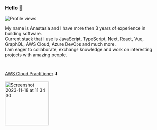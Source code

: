 ### Hello 🐙

![Profile views](https://komarev.com/ghpvc/?username=martiniucanastasia&color=green)

My name is Anastasia and I have more then 3 years of experience in building software.
<br/>
Current stack that I use is JavaScript, TypeScript, Next, React, Vue, GraphQL, AWS Cloud, Azure DevOps and much more.
<br/>
I am eager to collaborate, exchange knowledge and work on interesting projects with amazing people.

<br/>

[AWS Cloud Practitioner](https://www.credly.com/badges/51ca1197-2374-4379-aee5-ea9356176354) ⬇︎ <br>
<br>
<img width="140" alt="Screenshot 2023-11-18 at 11 34 30" src="https://github.com/martiniucanastasia/martiniucanastasia/assets/86486215/7a1525c7-db22-4b9c-a021-e3bc92d1f2fc">

